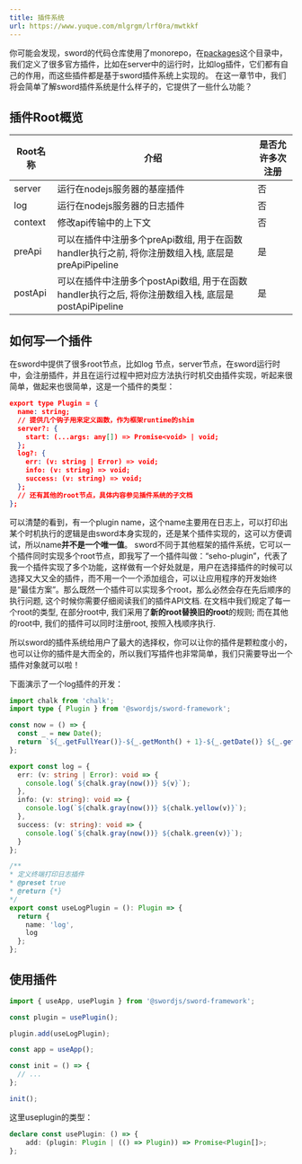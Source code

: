 ```yaml
---
title: 插件系统
url: https://www.yuque.com/mlgrgm/lrf0ra/mwtkkf
---
```


你可能会发现，sword的代码仓库使用了monorepo，在[packages](https://github.com/swordCodePractice/sword-framework/tree/master/packages)这个目录中，我们定义了很多官方插件，比如在server中的运行时，比如log插件，它们都有自己的作用，而这些插件都是基于sword插件系统上实现的。
在这一章节中，我们将会简单了解sword插件系统是什么样子的，它提供了一些什么功能？

<a name="yCGZN"></a>

## 插件Root概览

| Root名称 | 介绍 | 是否允许多次注册 |
| --- | --- | --- |
| server | 运行在nodejs服务器的基座插件 | 否 |
| log | 运行在nodejs服务器的日志插件 | 否 |
| context | 修改api传输中的上下文 | 否 |
| preApi | 可以在插件中注册多个preApi数组, 用于在函数handler执行之前, 将你注册数组入栈, 底层是preApiPipeline | 是 |
| postApi | 可以在插件中注册多个postApi数组, 用于在函数handler执行之后, 将你注册数组入栈, 底层是postApiPipeline | 是 |

<a name="RxuOC"></a>

## 如何写一个插件

在sword中提供了很多root节点，比如log 节点，server节点，在sword运行时中，会注册插件，并且在运行过程中把对应方法执行时机交由插件实现，听起来很简单，做起来也很简单，这是一个插件的类型：

```json
export type Plugin = {
  name: string;
  // 提供几个钩子用来定义函数，作为框架runtime的shim
  server?: {
    start: (...args: any[]) => Promise<void> | void;
  };
  log?: {
    err: (v: string | Error) => void;
    info: (v: string) => void;
    success: (v: string) => void;
  };
  // 还有其他的root节点，具体内容参见插件系统的子文档
};

```

可以清楚的看到，有一个plugin name，这个name主要用在日志上，可以打印出某个时机执行的逻辑是由sword本身实现的，还是某个插件实现的，这可以方便调试，所以name**并不是一个唯一值**。
sword不同于其他框架的插件系统，它可以一个插件同时实现多个root节点，即我写了一个插件叫做：“seho-plugin”，代表了我一个插件实现了多个功能，这样做有一个好处就是，用户在选择插件的时候可以选择又大又全的插件，而不用一个一个添加组合，可以让应用程序的开发始终是“最佳方案”。那么既然一个插件可以实现多个root，那么必然会存在先后顺序的执行问题, 这个时候你需要仔细阅读我们的插件API文档. 在文档中我们规定了每一个root的类型, 在部分root中, 我们采用了**新的root替换旧的root**的规则; 而在其他的root中, 我们的插件可以同时注册root, 按照入栈顺序执行.

所以sword的插件系统给用户了最大的选择权，你可以让你的插件是颗粒度小的，也可以让你的插件是大而全的，所以我们写插件也非常简单，我们只需要导出一个插件对象就可以啦！

下面演示了一个log插件的开发：

```typescript
import chalk from 'chalk';
import type { Plugin } from '@swordjs/sword-framework';

const now = () => {
  const _ = new Date();
  return `${_.getFullYear()}-${_.getMonth() + 1}-${_.getDate()} ${_.getHours()}:${_.getMinutes()}:${_.getSeconds()}`;
};

export const log = {
  err: (v: string | Error): void => {
    console.log(`${chalk.gray(now())} ${v}`);
  },
  info: (v: string): void => {
    console.log(`${chalk.gray(now())} ${chalk.yellow(v)}`);
  },
  success: (v: string): void => {
    console.log(`${chalk.gray(now())} ${chalk.green(v)}`);
  }
};

/**
* 定义终端打印日志插件
* @preset true
* @return {*}
*/
export const useLogPlugin = (): Plugin => {
  return {
    name: 'log',
    log
  };
};

```

<a name="qq8mc"></a>

## 使用插件

```typescript
import { useApp, usePlugin } from '@swordjs/sword-framework';

const plugin = usePlugin();

plugin.add(useLogPlugin);

const app = useApp();

const init = () => {
  // ...
};

init();

```

这里useplugin的类型：

```typescript
declare const usePlugin: () => {
    add: (plugin: Plugin | (() => Plugin)) => Promise<Plugin[]>;
};
```
